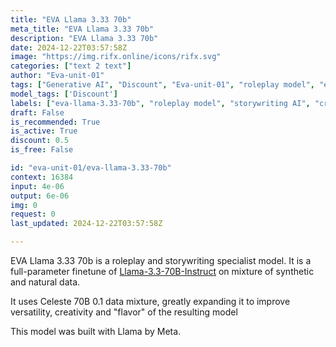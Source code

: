 ```yaml
---
title: "EVA Llama 3.33 70b"
meta_title: "EVA Llama 3.33 70b"
description: "EVA Llama 3.33 70b"
date: 2024-12-22T03:57:58Z
image: "https://img.rifx.online/icons/rifx.svg"
categories: ["text 2 text"]
author: "Eva-unit-01"
tags: ["Generative AI", "Discount", "Eva-unit-01", "roleplay model", "eva-llama-3.33-70b", "Natural Language Processing", "creative finetune", "narrative generation", "Programming", "Chatbots", "Roleplay", "storywriting AI"]
model_tags: ['Discount']
labels: ["eva-llama-3.33-70b", "roleplay model", "storywriting AI", "creative finetune", "narrative generation"]
draft: False
is_recommended: True
is_active: True
discount: 0.5
is_free: False

id: "eva-unit-01/eva-llama-3.33-70b"
context: 16384
input: 4e-06
output: 6e-06
img: 0
request: 0
last_updated: 2024-12-22T03:57:58Z

---
```


EVA Llama 3.33 70b is a roleplay and storywriting specialist model. It is a full-parameter finetune of [Llama-3.3-70B-Instruct](https://openrouter.ai/meta-llama/llama-3.3-70b-instruct) on mixture of synthetic and natural data.

It uses Celeste 70B 0.1 data mixture, greatly expanding it to improve versatility, creativity and "flavor" of the resulting model

This model was built with Llama by Meta.


